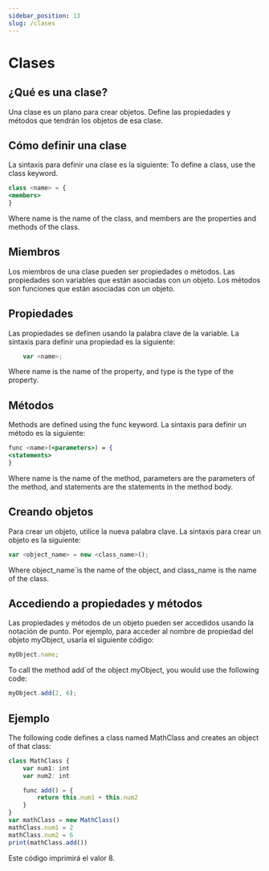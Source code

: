 ```yaml
---
sidebar_position: 13
slug: /clases
---
```


# Clases

## ¿Qué es una clase?

Una clase es un plano para crear objetos. Define las propiedades y métodos que tendrán los objetos de esa clase.

## Cómo definir una clase

La sintaxis para definir una clase es la siguiente: To define a class, use the class keyword.

```jsx
class <name> = {
<members>
}
```

Where name is the name of the class, and members are the properties and methods of the class.

## Miembros

Los miembros de una clase pueden ser propiedades o métodos. Las propiedades son variables que están asociadas con un objeto. Los métodos son funciones que están asociadas con un objeto.

## Propiedades
Las propiedades se definen usando la palabra clave de la variable. La sintaxis para definir una propiedad es la siguiente:

```jsx
    var <name>;
```

Where name is the name of the property, and type is the type of the property.

## Métodos
Methods are defined using the func keyword. La sintaxis para definir un método es la siguiente:

```jsx
func <name>(<parameters>) = {
<statements>
}
```
Where name is the name of the method, parameters are the parameters of the method, and statements are the statements in the method body.

## Creando objetos


Para crear un objeto, utilice la nueva palabra clave. La sintaxis para crear un objeto es la siguiente:

```jsx
var <object_name> = new <class_name>();
```

Where object_name`is the name of the object, and class_name is the name of the class.

## Accediendo a propiedades y métodos

Las propiedades y métodos de un objeto pueden ser accedidos usando la notación de punto. Por ejemplo, para acceder al nombre de propiedad del objeto myObject, usaría el siguiente código:

```jsx
myObject.name;
```

To call the method add`of the object myObject, you would use the following code:

```jsx
myObject.add(2, 6);
```

## Ejemplo
The following code defines a class named MathClass and creates an object of that class:

```jsx
class MathClass {
    var num1: int
    var num2: int

    func add() = {
        return this.num1 + this.num2
    }
}
var mathClass = new MathClass()
mathClass.num1 = 2
mathClass.num2 = 6
print(mathClass.add())
```

Este código imprimirá el valor 8.
